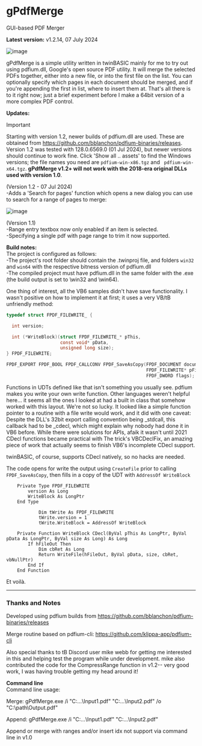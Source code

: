 # gPdfMerge
GUI-based PDF Merger 

**Latest version:** v1.2.14, 07 July 2024

![image](https://github.com/fafalone/gPdfMerge/assets/7834493/0ff980bd-99f2-4f36-b698-1320119c4994)

gPdfMerge is a simple utility written in twinBASIC mainly for me to try out using pdfium.dll, Google's open source PDF utility. It will merge the selected PDFs together, either into a new file, or into the first file on the list. You can optionally specify which pages in each document should be merged, and if you're appending the first in list, where to insert them at. That's all there is to it right now; just a brief experiment before I make a 64bit version of a more complex PDF control.


**Updates:**

> [!IMPORTANT]
> Starting with version 1.2, newer builds of pdfium.dll are used. These are obtained from https://github.com/bblanchon/pdfium-binaries/releases. Version 1.2 was tested with 128.0.6569.0 (01 Jul 2024), but newer versions should continue to work fine. Click 'Show all .. assets' to find the Windows versions; the file names you need are `pdfium-win-x86.tgz` and ` pdfium-win-x64.tgz`.  **gPdfMerge v1.2+ will not work with the 2018-era original DLLs used with version 1.0**.

(Version 1.2 - 07 Jul 2024)\
-Adds a 'Search for pages' function which opens a new dialog you can use to search for a range of pages to merge:

![image](https://github.com/fafalone/gPdfMerge/assets/7834493/6370de38-ea8c-4f40-91cc-c895c1456e7d)

(Version 1.1)\
-Range entry textbox now only enabled if an item is selected.\
-Specifying a single pdf with page range to trim it now supported.

**Build notes:**\
The project is configured as follows:\
-The project's root folder should contain the .twinproj file, and folders `win32` and `win64` with the respective bitness version of pdfium.dll\
-The compiled project must have pdfium.dll in the same folder with the .exe (the build output is set to \win32 and \win64).


One thing of interest, all the VB6 samples didn't have save functionality. I wasn't positive on how to implement it at first; it uses a very VB/tB unfriendly method:

```c
typedef struct FPDF_FILEWRITE_ {

  int version;

  int (*WriteBlock)(struct FPDF_FILEWRITE_* pThis,
                    const void* pData,
                    unsigned long size);
} FPDF_FILEWRITE;

FPDF_EXPORT FPDF_BOOL FPDF_CALLCONV FPDF_SaveAsCopy(FPDF_DOCUMENT document,
                                                    FPDF_FILEWRITE* pFileWrite,
                                                    FPDF_DWORD flags);
```

Functions in UDTs defined like that isn't something you usually see. pdfium makes you write your own write function. Other languages weren't helpful here... it seems all the ones I looked at had a built in class that somehow worked with this layout. We're not so lucky. It looked like a simple function pointer to a routine with a file write would work, and it did with one caveat: Despite the DLL's 32bit export calling convention being _stdcall, this callback had to be _cdecl, which might explain why nobody had done it in VB6 before. While there were solutions for APIs, afaik it wasn't until 2021 CDecl functions became practical with The trick's VBCDeclFix, an amazing piece of work that actually seems to finish VB6's incomplete CDecl support. 

twinBASIC, of course, supports CDecl natively, so no hacks are needed.

The code opens for write the output using `CreateFile` prior to calling `FPDF_SaveAsCopy`, then fills in a copy of the UDT with `AddressOf WriteBlock` 

```vba
    Private Type FPDF_FILEWRITE
        version As Long
        WriteBlock As LongPtr
    End Type

            Dim tWrite As FPDF_FILEWRITE
            tWrite.version = 1
            tWrite.WriteBlock = AddressOf WriteBlock

    Private Function WriteBlock CDecl(ByVal pThis As LongPtr, ByVal pData As LongPtr, ByVal size As Long) As Long
        If hFileOut Then
            Dim cbRet As Long
            Return WriteFile(hFileOut, ByVal pData, size, cbRet, vbNullPtr)
        End If
    End Function
```

Et voilà.

------

### Thanks and Notes
 Developed using pdfium builds from https://github.com/bblanchon/pdfium-binaries/releases

 Merge routine based on pdfium-cli: https://github.com/klippa-app/pdfium-cli

Also special thanks to tB Discord user mike webb for getting me interested in this and helping test the program while under development. mike also contributed the code for the CompressRange function in v1.2-- very good work, I was having trouble getting my head around it!
 

 **Command line**\
 Command line usage:
 
Merge: gPdfMerge.exe /i "C:\...\Input1.pdf" "C:\...\Input2.pdf" /o "C:\path\Output.pdf"

Append: gPdfMerge.exe /i "C:\...\Input1.pdf" "C:\...\Input2.pdf"

Append or merge with ranges and/or insert idx not support via command line in v1.0


 
